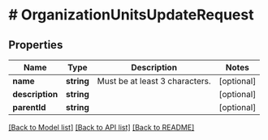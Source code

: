 # # OrganizationUnitsUpdateRequest

## Properties

Name | Type | Description | Notes
------------ | ------------- | ------------- | -------------
**name** | **string** | Must be at least 3 characters. | [optional]
**description** | **string** |  | [optional]
**parentId** | **string** |  | [optional]

[[Back to Model list]](../../README.md#models) [[Back to API list]](../../README.md#endpoints) [[Back to README]](../../README.md)
